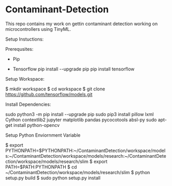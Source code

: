 # Contaminant-Detection
This repo contains my work on gettin contaminant detection working on microcontrollers using TinyML. 

Setup Instuctions: 

Prerequsites: 

- Pip

- Tensorflow
	pip install --upgrade pip
	pip install tensorflow

Setup Workspace:

$ mkdir workspace
$ cd workspace
$ git clone https://github.com/tensorflow/models.git

Install Dependencies: 

sudo python3 -m pip install --upgrade pip
sudo pip3 install pillow lxml Cython contextlib2 jupyter matplotlib pandas pycocotools absl-py 
sudo apt-get install python-opencv

Setup Python Enviornment Variable

$ export PYTHONPATH=$PYTHONPATH:~/ContaminantDetection/workspace/models:~/ContaminantDetection/workspace/models/research:~/ContaminantDetection/workspace/models/research/slim
$ export PATH=$PATH:PYTHONPATH
$ cd ~/ContaminantDetection/workspace/models/research/slim
$ python setup.py build
$ sudo python setup.py install
